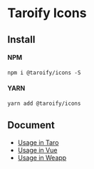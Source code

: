 # Taroify Icons

## Install

#### NPM

```shell
npm i @taroify/icons -S
```

#### YARN

```shell
yarn add @taroify/icons
```

## Document

- [Usage in Taro](https://taroify.gitee.io/taroify.com/components/icon/)
- [Usage in Vue](https://youzan.github.io/vant/#/zh-CN/icon)
- [Usage in Weapp](https://youzan.github.io/vant-weapp/#/icon)
